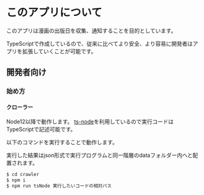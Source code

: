 
# このアプリについて

 このアプリは漫画の出版日を収集、通知することを目的としています。

 TypeScriptで作成しているので、従来に比べてより安全、より容易に開発者はアプリを拡張していくことが可能です。


## 開発者向け

### 始め方

#### クローラー

Node12以降で動作します。
[ts-node](https://github.com/TypeStrong/ts-node)を利用しているので実行コードはTypeScriptで記述可能です。

以下のコマンドを実行することで動作します。

実行した結果はjson形式で実行プログラムと同一階層のdataフォルダー内へと配置されます。

```bash
$ cd crawler
$ npm i
$ npm run tsNode 実行したいコードの相対パス
```
